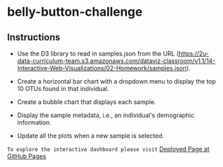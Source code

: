 # belly-button-challenge

## Instructions

* Use the D3 library to read in samples.json from the URL (https://2u-data-curriculum-team.s3.amazonaws.com/dataviz-classroom/v1.1/14-Interactive-Web-Visualizations/02-Homework/samples.json).

* Create a horizontal bar chart with a dropdown menu to display the top 10 OTUs found in that individual.

* Create a bubble chart that displays each sample.

* Display the sample metadata, i.e., an individual's demographic information.

* Update all the plots when a new sample is selected.


`To explore the interactive dashboard please visit` [Deployed Page at GitHub Pages](https://crebello711.github.io/belly-button-challenge/)
